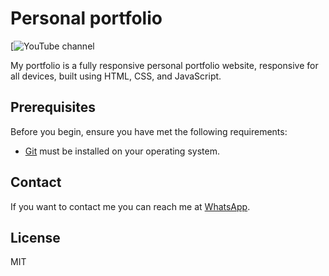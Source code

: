 # Personal portfolio


[![YouTube channel](https://www.youtube.com/@Aquaticdolls)

My portfolio is a fully responsive personal portfolio website, responsive for all devices, built using HTML, CSS, and JavaScript.

## Prerequisites

Before you begin, ensure you have met the following requirements:

* [Git](https://git-scm.com/downloads "Download Git") must be installed on your operating system.


## Contact

If you want to contact me you can reach me at [WhatsApp](https://www.wa.me/+2349120768554).

## License

MIT
